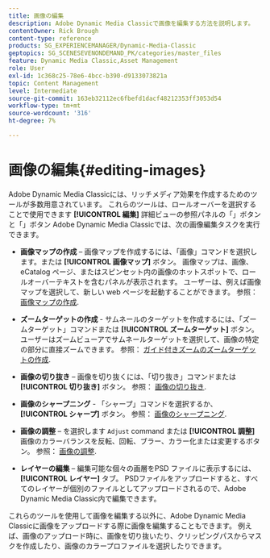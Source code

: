 ```yaml
---
title: 画像の編集
description: Adobe Dynamic Media Classicで画像を編集する方法を説明します。
contentOwner: Rick Brough
content-type: reference
products: SG_EXPERIENCEMANAGER/Dynamic-Media-Classic
geptopics: SG_SCENESEVENONDEMAND_PK/categories/master_files
feature: Dynamic Media Classic,Asset Management
role: User
exl-id: 1c368c25-78e6-4bcc-b390-d9133073821a
topic: Content Management
level: Intermediate
source-git-commit: 163eb32112ec6fbefd1dacf48212353ff3053d54
workflow-type: tm+mt
source-wordcount: '316'
ht-degree: 7%

---
```


# 画像の編集{#editing-images}

Adobe Dynamic Media Classicには、リッチメディア効果を作成するためのツールが多数用意されています。 これらのツールは、ロールオーバーを選択することで使用できます **[!UICONTROL 編集]** 詳細ビューの参照パネルの「」ボタンと「」ボタン Adobe Dynamic Media Classicでは、次の画像編集タスクを実行できます。

* **画像マップの作成**  – 画像マップを作成するには、「画像」コマンドを選択します。または **[!UICONTROL 画像マップ]** ボタン。 画像マップは、画像、eCatalog ページ、またはスピンセット内の画像のホットスポットで、ロールオーバーテキストを含むパネルが表示されます。 ユーザーは、例えば画像マップを選択して、新しい web ページを起動することができます。 参照： [画像マップの作成](/help/using/creating-image-maps.md).

* **ズームターゲットの作成** - サムネールのターゲットを作成するには、「ズームターゲット」コマンドまたは **[!UICONTROL ズームターゲット]** ボタン。 ユーザーはズームビューアでサムネールターゲットを選択して、画像の特定の部分に直接ズームできます。 参照： [ガイド付きズームのズームターゲットの作成](/help/using/creating-zoom-targets-guided-zoom.md).

* **画像の切り抜き**  – 画像を切り抜くには、「切り抜き」コマンドまたは **[!UICONTROL 切り抜き]** ボタン。 参照： [画像の切り抜き](/help/using/cropping-image.md).

* **画像のシャープニング** - 「シャープ」コマンドを選択するか、 **[!UICONTROL シャープ]** ボタン。 参照： [画像のシャープニング](/help/using/sharpening-image.md).

* **画像の調整**  – を選択します `Adjust` command または **[!UICONTROL 調整]** 画像のカラーバランスを反転、回転、ブラー、カラー化または変更するボタン。 参照： [画像の調整](/help/using/adjusting-image.md).

* **レイヤーの編集**  – 編集可能な個々の画層をPSD ファイルに表示するには、 **[!UICONTROL レイヤー]** タブ。 PSDファイルをアップロードすると、すべてのレイヤーが個別のファイルとしてアップロードされるので、Adobe Dynamic Media Classic内で編集できます。

これらのツールを使用して画像を編集する以外に、Adobe Dynamic Media Classicに画像をアップロードする際に画像を編集することもできます。 例えば、画像のアップロード時に、画像を切り抜いたり、クリッピングパスからマスクを作成したり、画像のカラープロファイルを選択したりできます。
